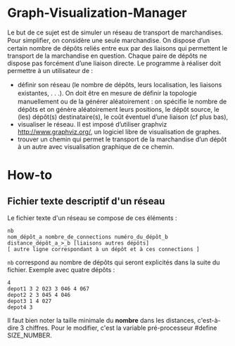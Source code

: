 Graph-Visualization-Manager
===========================

Le but de ce sujet est de simuler un réseau de transport de marchandises. Pour simpliﬁer, on considère une seule marchandise. On dispose d’un certain nombre de dépôts reliés entre eux par des liaisons qui permettent le transport de la marchandise en question. Chaque paire de dépôts ne dispose pas forcément d’une liaison directe. Le programme à réaliser doit permettre à un utilisateur de :

 * déﬁnir son réseau (le nombre de dépôts, leurs localisation, les liaisons existantes, . . .). On doit être en mesure de déﬁnir la topologie manuellement ou de la générer aléatoirement : on spéciﬁe le nombre de dépôts et on génère aléatoirement leurs positions, le dépôt source, le (les) dépôt(s) destinataire(s), le coût éventuel d’une liaison (cf plus bas),
 * visualiser le réseau. Il est imposé d’utiliser graphviz http://www.graphviz.org/, un logiciel libre de visualisation de graphes.
 * trouver un chemin qui permet le transport de la marchandise d’un dépôt à un autre avec visualisation graphique de ce chemin.


How-to
======

Fichier texte descriptif d'un réseau
------------------------------------
Le fichier texte d'un réseau se compose de ces éléments :

    nb
    nom_dépôt_a nombre_de_connections numéro_du_dépôt_b distance_dépôt_a_>_b [liaisons autres dépôts]
    [ autre ligne correspondant à un dépôt et à ces connections ]
  
``nb`` correspond au nombre de dépôts qui seront explicités dans la suite du fichier.
Exemple avec quatre dépôts :

    4
    depot1 3 2 023 3 046 4 067
    depot2 2 3 045 4 046
    depot3 1 4 027
    depot4 3

Il faut bien noter la taille minimale du **nombre** dans les distances, c'est-à-dire 3 chiffres. Pour le modifier, c'est la variable pré-processeur #define SIZE_NUMBER.

